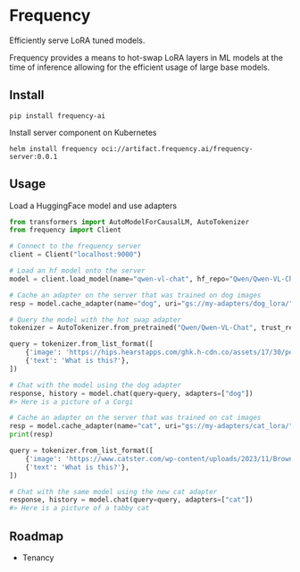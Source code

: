 # Frequency

Efficiently serve LoRA tuned models.

Frequency provides a means to hot-swap LoRA layers in ML models at the time of inference allowing for the efficient usage of large base models.

## Install

```
pip install frequency-ai
```

Install server component on Kubernetes

```
helm install frequency oci://artifact.frequency.ai/frequency-server:0.0.1
```

## Usage

Load a HuggingFace model and use adapters

```python
from transformers import AutoModelForCausalLM, AutoTokenizer
from frequency import Client

# Connect to the frequency server
client = Client("localhost:9000")

# Load an hf model onto the server
model = client.load_model(name="qwen-vl-chat", hf_repo="Qwen/Qwen-VL-Chat", type=AutoModelForCausalLM)

# Cache an adapter on the server that was trained on dog images
resp = model.cache_adapter(name="dog", uri="gs://my-adapters/dog_lora/")

# Query the model with the hot swap adapter
tokenizer = AutoTokenizer.from_pretrained("Qwen/Qwen-VL-Chat", trust_remote_code=True)

query = tokenizer.from_list_format([
    {'image': 'https://hips.hearstapps.com/ghk.h-cdn.co/assets/17/30/pembroke-welsh-corgi.jpg'},
    {'text': 'What is this?'},
])

# Chat with the model using the dog adapter
response, history = model.chat(query=query, adapters=["dog"])
#> Here is a picture of a Corgi

# Cache an adapter on the server that was trained on cat images
resp = model.cache_adapter(name="cat", uri="gs://my-adapters/cat_lora/")
print(resp)

query = tokenizer.from_list_format([
    {'image': 'https://www.catster.com/wp-content/uploads/2023/11/Brown-tabby-cat-that-curls-up-outdoors_viper-zero_Shutterstock-800x533.jpg'},
    {'text': 'What is this?'},
])

# Chat with the same model using the new cat adapter
response, history = model.chat(query=query, adapters=["cat"])
#> Here is a picture of a tabby cat
```

## Roadmap

- Tenancy
